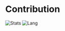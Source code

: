 # Contribution
![Stats](https://github-readme-stats.vercel.app/api?username=neokill01&show_icons=true&count_private=true&theme=radical)
![Lang](https://github-readme-stats.vercel.app/api/top-langs/?username=neokill01&langs_count=8&layout=compact&theme=radical)
